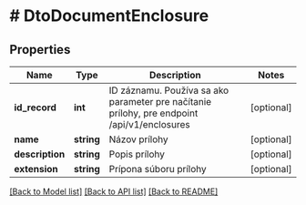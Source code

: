 # # DtoDocumentEnclosure

## Properties

Name | Type | Description | Notes
------------ | ------------- | ------------- | -------------
**id_record** | **int** | ID záznamu. Používa sa ako parameter pre načítanie prílohy, pre endpoint /api/v1/enclosures | [optional]
**name** | **string** | Názov prílohy | [optional]
**description** | **string** | Popis prílohy | [optional]
**extension** | **string** | Prípona súboru prílohy | [optional]

[[Back to Model list]](../../README.md#models) [[Back to API list]](../../README.md#endpoints) [[Back to README]](../../README.md)
